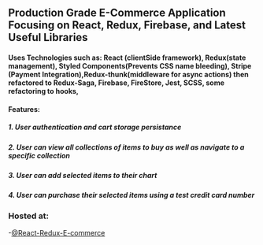## Production Grade E-Commerce Application Focusing on React, Redux, Firebase, and Latest Useful Libraries

#### Uses Technologies such as: React (clientSide framework), Redux(state management), Styled Components(Prevents CSS name bleeding), Stripe (Payment Integration),Redux-thunk(middleware for async actions) then refactored to Redux-Saga, Firebase, FireStore, Jest, SCSS, some refactoring to hooks,

#### Features:

##### 1. User authentication and cart storage persistance

##### 2. User can view all collections of items to buy as well as navigate to a specific collection

##### 3. User can add selected items to their chart

##### 4. User can purchase their selected items using a test credit card number

### Hosted at:

-[@React-Redux-E-commerce](https://clothing-e-comm-react-redux.herokuapp.com/)
